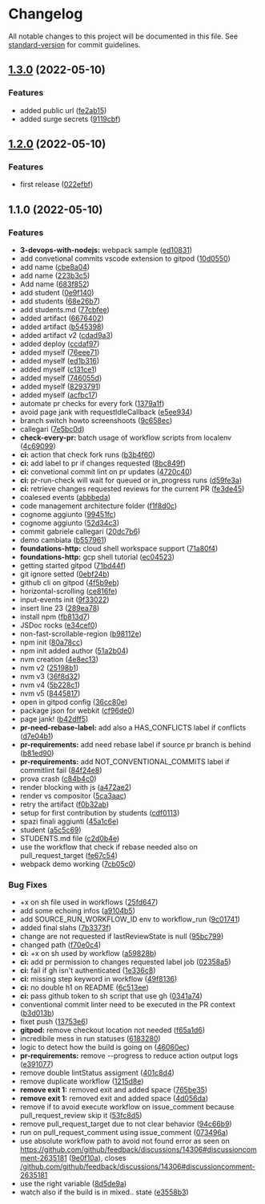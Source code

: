 # Changelog

All notable changes to this project will be documented in this file. See [standard-version](https://github.com/conventional-changelog/standard-version) for commit guidelines.

## [1.3.0](https://github.com/gabrielecallegari/2021-23.SA.UFS07/compare/v1.2.0...v1.3.0) (2022-05-10)


### Features

* added public url ([fe2ab15](https://github.com/gabrielecallegari/2021-23.SA.UFS07/commit/fe2ab155a1b642247e5dc7a5ee6be1d6e0516e09))
* added surge secrets ([9119cbf](https://github.com/gabrielecallegari/2021-23.SA.UFS07/commit/9119cbf462e76ed6eee6bd57250d0c8756599ff9))

## [1.2.0](https://github.com/gabrielecallegari/2021-23.SA.UFS07/compare/v1.1.0...v1.2.0) (2022-05-10)


### Features

* first release ([022efbf](https://github.com/gabrielecallegari/2021-23.SA.UFS07/commit/022efbfcd0a7d1dc32b13db59964ff2f9e31f922))

## 1.1.0 (2022-05-10)


### Features

* **3-devops-with-nodejs:** webpack sample ([ed10831](https://github.com/gabrielecallegari/2021-23.SA.UFS07/commit/ed1083170351f78b71c97b56afddb6a87b1b9e45))
* add convetional commits vscode extension to gitpod ([10d0550](https://github.com/gabrielecallegari/2021-23.SA.UFS07/commit/10d055055aa180fd43caad47b4f64372a4f88cf2))
* add name ([cbe8a04](https://github.com/gabrielecallegari/2021-23.SA.UFS07/commit/cbe8a049c15bac1941a484b6a4d4792a51d74964))
* add name ([223b3c5](https://github.com/gabrielecallegari/2021-23.SA.UFS07/commit/223b3c572054d105539f06160ed1f8643ec73ec1))
* Add name ([683f852](https://github.com/gabrielecallegari/2021-23.SA.UFS07/commit/683f85206844679da4a1d10342cc2469155b2b04))
* add student ([0e9f140](https://github.com/gabrielecallegari/2021-23.SA.UFS07/commit/0e9f1401f5121b64ca7670d84ac12f89b4e564c6))
* add students ([68e26b7](https://github.com/gabrielecallegari/2021-23.SA.UFS07/commit/68e26b71236ef7ee25045debdc753f741b8b215f))
* add students.md ([77cbfee](https://github.com/gabrielecallegari/2021-23.SA.UFS07/commit/77cbfeea74290630b953e06956503b4c48069570))
* added artifact ([6676402](https://github.com/gabrielecallegari/2021-23.SA.UFS07/commit/6676402599e163587837f80268fb1c50b5d46471))
* added artifact ([b545398](https://github.com/gabrielecallegari/2021-23.SA.UFS07/commit/b54539808ed0e28d0d2ce54ddea679ae6077cfaa))
* added artifact v2 ([cdad9a3](https://github.com/gabrielecallegari/2021-23.SA.UFS07/commit/cdad9a388014f7a42ed2ff3a04e01f49a08b5a0c))
* added deploy ([ccdaf97](https://github.com/gabrielecallegari/2021-23.SA.UFS07/commit/ccdaf9721f56b97272806cc4b4b0bf6b95c0bda0))
* added myself ([76eee71](https://github.com/gabrielecallegari/2021-23.SA.UFS07/commit/76eee7142663c10e32b53d02d0500af39dc046c9))
* added myself ([ed1b316](https://github.com/gabrielecallegari/2021-23.SA.UFS07/commit/ed1b3162a53f6b5ad94a00fe0d493564a999fa46))
* added myself ([c131ce1](https://github.com/gabrielecallegari/2021-23.SA.UFS07/commit/c131ce17686221d8de8da0455e1796c796ea0602))
* added myself ([746055d](https://github.com/gabrielecallegari/2021-23.SA.UFS07/commit/746055de6fd62444cf1b9d372a5a9019a000461c))
* added myself ([8293791](https://github.com/gabrielecallegari/2021-23.SA.UFS07/commit/8293791578f8dbf3b03faf70266e052b94c81bca))
* added myself ([acfbc17](https://github.com/gabrielecallegari/2021-23.SA.UFS07/commit/acfbc1725fc1e0f81607ec53385773b77a1d0e9c))
* automate pr checks for every fork ([1379a1f](https://github.com/gabrielecallegari/2021-23.SA.UFS07/commit/1379a1f4a9d72f336b97233832d9e8fc5a44942e))
* avoid page jank with requestIdleCallback ([e5ee934](https://github.com/gabrielecallegari/2021-23.SA.UFS07/commit/e5ee934da3c4564d39289344aa6b0d93d7488976))
* branch switch howto screenshoots ([9c658ec](https://github.com/gabrielecallegari/2021-23.SA.UFS07/commit/9c658ec4873768ff090caed0fc73917c024330f6))
* callegari ([7e5bc0d](https://github.com/gabrielecallegari/2021-23.SA.UFS07/commit/7e5bc0d63c37b981187502a42e8727b0f4bb1ca3))
* **check-every-pr:** batch usage of workflow scripts from localenv ([4c69099](https://github.com/gabrielecallegari/2021-23.SA.UFS07/commit/4c6909915b7072bf4a8e12fa18eada97c3c34230))
* **ci:** action that check fork runs ([b3b4f60](https://github.com/gabrielecallegari/2021-23.SA.UFS07/commit/b3b4f601575d01f8817ef24456cdb303e1dc1530))
* **ci:** add label to pr if changes requested ([8bc849f](https://github.com/gabrielecallegari/2021-23.SA.UFS07/commit/8bc849f0e23adee4a4dd435a6cb599f5490f5ceb))
* **ci:** convetional commit lint on pr updates ([4720c40](https://github.com/gabrielecallegari/2021-23.SA.UFS07/commit/4720c405897492ba1d6243a596cde7e8d1998478))
* **ci:** pr-run-check will wait for queued or in_progress runs ([d59fe3a](https://github.com/gabrielecallegari/2021-23.SA.UFS07/commit/d59fe3ac45237ac46116a0576b41114d32ce8676))
* **ci:** retrieve changes requested reviews for the current PR ([fe3de45](https://github.com/gabrielecallegari/2021-23.SA.UFS07/commit/fe3de457becd5fe00399de1001e298e11aecafbf))
* coalesed events ([abbbeda](https://github.com/gabrielecallegari/2021-23.SA.UFS07/commit/abbbeda4ee76044eef9e39beaff3f30a68f6add0))
* code management architecture folder ([f1f8d0c](https://github.com/gabrielecallegari/2021-23.SA.UFS07/commit/f1f8d0cdcd409497c0be4502ae6bf58439302f31))
* cognome aggiunto ([99451fc](https://github.com/gabrielecallegari/2021-23.SA.UFS07/commit/99451fc2ccd47b2f654754eb1b28628744f29c60))
* cognome aggiunto ([52d34c3](https://github.com/gabrielecallegari/2021-23.SA.UFS07/commit/52d34c34eec825220e43da80992ee684b8897e71))
* commit gabriele callegari ([20dc7b6](https://github.com/gabrielecallegari/2021-23.SA.UFS07/commit/20dc7b6a4d27aa5273ae3c3ef50b96c4ff8c57df))
* demo cambiata ([b557961](https://github.com/gabrielecallegari/2021-23.SA.UFS07/commit/b557961452ee097a6dfa21831f854dddb91fb475))
* **foundations-http:** cloud shell workspace support ([71a80f4](https://github.com/gabrielecallegari/2021-23.SA.UFS07/commit/71a80f417da4c8c53f155ce6e3e9e9ac95b20b23))
* **foundations-http:** gcp shell tutorial ([ec04523](https://github.com/gabrielecallegari/2021-23.SA.UFS07/commit/ec04523affc7df1e369d9206bb4825d2ec4fbb63))
* getting started gitpod ([71bd44f](https://github.com/gabrielecallegari/2021-23.SA.UFS07/commit/71bd44f92b37ba80afd8facfd97032afb9b1fef3))
* git ignore setted ([0ebf24b](https://github.com/gabrielecallegari/2021-23.SA.UFS07/commit/0ebf24b8df8fec34cafc1fffcbf9fff08563b7f4))
* github cli on gitpod ([4f5b9eb](https://github.com/gabrielecallegari/2021-23.SA.UFS07/commit/4f5b9ebc29be1b7e758eeedb50e28346c59a66ce))
* horizontal-scrolling ([ce816fe](https://github.com/gabrielecallegari/2021-23.SA.UFS07/commit/ce816fe6203461636339be9fce70156a38f8a395))
* input-events init ([9f33022](https://github.com/gabrielecallegari/2021-23.SA.UFS07/commit/9f330226433cb1c8d610a550a31b3fb316b20ab6))
* insert line 23 ([289ea78](https://github.com/gabrielecallegari/2021-23.SA.UFS07/commit/289ea7844b83d3f279a9ca6e64647f7b17723737))
* install npm ([fb813d7](https://github.com/gabrielecallegari/2021-23.SA.UFS07/commit/fb813d77a0419c3cb93df4156d0ba9355a23c52b))
* JSDoc rocks ([e34cef0](https://github.com/gabrielecallegari/2021-23.SA.UFS07/commit/e34cef0defc0bd61f17de60c5e30ba2bc357e27e))
* non-fast-scrollable-region ([b98112e](https://github.com/gabrielecallegari/2021-23.SA.UFS07/commit/b98112efcf762452140269fe8841e2e88e3d0cff))
* npm init ([80a78cc](https://github.com/gabrielecallegari/2021-23.SA.UFS07/commit/80a78cc1572a0d918183d5d402462b11ded1ae40))
* npm init added author ([51a2b04](https://github.com/gabrielecallegari/2021-23.SA.UFS07/commit/51a2b0464f1546ff859098e86a6847076ba89d4c))
* nvm creation ([4e8ec13](https://github.com/gabrielecallegari/2021-23.SA.UFS07/commit/4e8ec138be9b7d1c48b4d0e56bd047d851f71f8d))
* nvm v2 ([25198b1](https://github.com/gabrielecallegari/2021-23.SA.UFS07/commit/25198b1ba5362c5b296155c6e0873a5b45c0dbaa))
* nvm v3 ([36f8d32](https://github.com/gabrielecallegari/2021-23.SA.UFS07/commit/36f8d32d4e888811d0d11d3c08171e7b03ae6247))
* nvm v4 ([5b228c1](https://github.com/gabrielecallegari/2021-23.SA.UFS07/commit/5b228c161fce095ee55c53d5b55d781ccc36a70b))
* nvm v5 ([8445817](https://github.com/gabrielecallegari/2021-23.SA.UFS07/commit/844581767dc8ce6739a42bcdd9dcb2f6f6e961c6))
* open in gitpod config ([36cc80e](https://github.com/gabrielecallegari/2021-23.SA.UFS07/commit/36cc80ea3436baea5ce991544dcd91e41df59a6b))
* package json for webkit ([cf96de0](https://github.com/gabrielecallegari/2021-23.SA.UFS07/commit/cf96de0a2a30aef2c65684a54872f4a314b6c183))
* page jank! ([b42dff5](https://github.com/gabrielecallegari/2021-23.SA.UFS07/commit/b42dff53eee8bfb84d6ac7fc93c931c7c3b4b463))
* **pr-need-rebase-label:** add also a HAS_CONFLICTS label if conflicts ([d7e04b1](https://github.com/gabrielecallegari/2021-23.SA.UFS07/commit/d7e04b10eb3a732768db94af6c5b56ee5878ee51))
* **pr-requirements:** add need rebase label if source pr branch is behind ([b81ed90](https://github.com/gabrielecallegari/2021-23.SA.UFS07/commit/b81ed9029e311addbcd727485e689ccd2c606ba2))
* **pr-requirements:** add NOT_CONVENTIONAL_COMMITS label if commitlint fail ([84f24e8](https://github.com/gabrielecallegari/2021-23.SA.UFS07/commit/84f24e8196b8489efc42947143bbcc1c83ec7aa5))
* prova crash ([c84b4c0](https://github.com/gabrielecallegari/2021-23.SA.UFS07/commit/c84b4c0ef05558a8a6f0eafbb7c6996755d74347))
* render blocking with js ([a472ae2](https://github.com/gabrielecallegari/2021-23.SA.UFS07/commit/a472ae20ccc82183480ef21f7c514f97ac20d89d))
* render vs compositor ([5ca3aac](https://github.com/gabrielecallegari/2021-23.SA.UFS07/commit/5ca3aac2164169933efce27f65ccf79acab9a37c))
* retry the artifact ([f0b32ab](https://github.com/gabrielecallegari/2021-23.SA.UFS07/commit/f0b32ab42454a131c90393e9acbedeb0654faefd))
* setup for first contribution by students ([cdf0113](https://github.com/gabrielecallegari/2021-23.SA.UFS07/commit/cdf01137d797ff28fc9feb50b1fe38244f16f412))
* spazi finali aggiunti ([45a1c6e](https://github.com/gabrielecallegari/2021-23.SA.UFS07/commit/45a1c6e891ef7ff6ace0d5e60bd83f06859b1694))
* student ([a5c5c69](https://github.com/gabrielecallegari/2021-23.SA.UFS07/commit/a5c5c69cb6f335786ed12f9ee5f41b8c13a29789))
* STUDENTS.md file ([c2d0b4e](https://github.com/gabrielecallegari/2021-23.SA.UFS07/commit/c2d0b4eae1714b156d9cc2ee5b51d09bfc02510b))
* use the workflow that check if rebase needed also on pull_request_target ([fe67c54](https://github.com/gabrielecallegari/2021-23.SA.UFS07/commit/fe67c540310f232a63936c21f3515689406a1e78))
* webpack demo working ([7cb05c0](https://github.com/gabrielecallegari/2021-23.SA.UFS07/commit/7cb05c0553f3837320c1db50d61e5f071d4d8dee))


### Bug Fixes

* +x on sh file used in workflows ([25fd647](https://github.com/gabrielecallegari/2021-23.SA.UFS07/commit/25fd64787775039a034a0fbfdf321fcbcae8e7a5))
* add some echoing infos ([a9104b5](https://github.com/gabrielecallegari/2021-23.SA.UFS07/commit/a9104b5c3dd56edc26d6258ffb516895c1933345))
* add SOURCE_RUN_WORKFLOW_ID env to workflow_run ([9c01741](https://github.com/gabrielecallegari/2021-23.SA.UFS07/commit/9c01741c5da973a00a34233abeaa49f6a366e22c))
* added final slahs ([7b3373f](https://github.com/gabrielecallegari/2021-23.SA.UFS07/commit/7b3373fdf6710ee9123f6df4b3b72b30043b9a85))
* change are not requested if lastReviewState is null ([95bc799](https://github.com/gabrielecallegari/2021-23.SA.UFS07/commit/95bc79915fa0b1588a6c08a3d65f8695a49ae22c))
* changed path ([f70e0c4](https://github.com/gabrielecallegari/2021-23.SA.UFS07/commit/f70e0c42cad270fd0c5aa4d1df5df3b3c7141aeb))
* **ci:** +x on sh used by workflow ([a59828b](https://github.com/gabrielecallegari/2021-23.SA.UFS07/commit/a59828bd6f3aa91ea09858bfd13019baea216175))
* **ci:** add pr permission to changes requested label job ([02358a5](https://github.com/gabrielecallegari/2021-23.SA.UFS07/commit/02358a599b2d00550ea6deb1ef56f4af80c08c18))
* **ci:** fail if gh isn't authenticated ([1e336c8](https://github.com/gabrielecallegari/2021-23.SA.UFS07/commit/1e336c8aefeaefe38f8209ab7e8e2c9ca3052901))
* **ci:** missing step keyword in workflow ([49f8136](https://github.com/gabrielecallegari/2021-23.SA.UFS07/commit/49f813690696c9a5ba3b4bd80ed2dadce7943237))
* **ci:** no double h1 on README ([6c513ee](https://github.com/gabrielecallegari/2021-23.SA.UFS07/commit/6c513ee4f3fa25cac60ff902556a724e0752a32e))
* **ci:** pass github token to sh script that use gh ([0341a74](https://github.com/gabrielecallegari/2021-23.SA.UFS07/commit/0341a74b9da6731502db0f3ca2a9045aabc70b7e))
* conventional commit linter need to be executed in the PR context ([b3d013b](https://github.com/gabrielecallegari/2021-23.SA.UFS07/commit/b3d013b170ef9d72f0bc9d1965eae39f869400ba))
* fixet push ([13753e6](https://github.com/gabrielecallegari/2021-23.SA.UFS07/commit/13753e6333fe3069f3609b10a67d49b46056d362))
* **gitpod:** remove checkout location not needed ([f65a1d6](https://github.com/gabrielecallegari/2021-23.SA.UFS07/commit/f65a1d69dc2ebe375082ad53f05689e284f5337a))
* incredibile mess in run statuses ([6183280](https://github.com/gabrielecallegari/2021-23.SA.UFS07/commit/6183280fac77670ae21efb86b5210bf643f88442))
* logic to detect how the build is going on ([46060ec](https://github.com/gabrielecallegari/2021-23.SA.UFS07/commit/46060ec0ff936569922519c798f119c728d3eb1d))
* **pr-requirements:** remove --progress to reduce action output logs ([e391077](https://github.com/gabrielecallegari/2021-23.SA.UFS07/commit/e391077817b7733c95a8be233f961cc03b3c9506))
* remove double lintStatus assigment ([401c8d4](https://github.com/gabrielecallegari/2021-23.SA.UFS07/commit/401c8d4bd4cdedd50a7979155dbae73f23b0344f))
* remove duplicate workflow ([1215d8e](https://github.com/gabrielecallegari/2021-23.SA.UFS07/commit/1215d8e65801063e24a9929cfcf9396f00b72a7c))
* **remove exit 1:** removed exit  and added space ([765be35](https://github.com/gabrielecallegari/2021-23.SA.UFS07/commit/765be3568f97cf87a87fbdd14359752838edf3f1))
* **remove exit 1:** removed exit  and added space ([4d056da](https://github.com/gabrielecallegari/2021-23.SA.UFS07/commit/4d056da8fceb5dfa1f4a3ec50fe4bb675d5a8492))
* remove if to avoid execute workflow on issue_comment because pull_request_review skip it ([53fc8d5](https://github.com/gabrielecallegari/2021-23.SA.UFS07/commit/53fc8d5d8b3f95e5d8524793606597af41fd5cd8))
* remove pull_request_target due to not clear behavior ([94c66b9](https://github.com/gabrielecallegari/2021-23.SA.UFS07/commit/94c66b9dadb194ca76cf7c6db1a739c361389d4e))
* run on pull_request_comment using issue_comment ([073496a](https://github.com/gabrielecallegari/2021-23.SA.UFS07/commit/073496af8013c670a5f29036e1793ab76537daa9))
* use absolute workflow path to avoid not found error as seen on https://github.com/github/feedback/discussions/14306#discussioncomment-2635181 ([9e0f10a](https://github.com/gabrielecallegari/2021-23.SA.UFS07/commit/9e0f10a9d98647dcb3784b8b95d8d9666b40c604)), closes [/github.com/github/feedback/discussions/14306#discussioncomment-2635181](https://github.com/gabrielecallegari//github.com/github/feedback/discussions/14306/issues/discussioncomment-2635181)
* use the right variable ([8d5de9a](https://github.com/gabrielecallegari/2021-23.SA.UFS07/commit/8d5de9ad46bda15c25e7ce01eb726df1f5a27a67))
* watch also if the build is in mixed.. state ([e3558b3](https://github.com/gabrielecallegari/2021-23.SA.UFS07/commit/e3558b308e6404f96879d7d8f34222d8e545593e))
